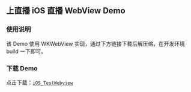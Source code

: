 ## 上直播 iOS 直播 WebView Demo

### 使用说明

该 Demo 使用 WKWebView 实现，通过下方链接下载后解压缩，在开发环境 build 一下即可。

### 下载 Demo

点击下载：[`iOS_TestWebview`](http://shangzhibo-img.b0.upaiyun.com/DEMO/iOS_TestWebview.zip)



